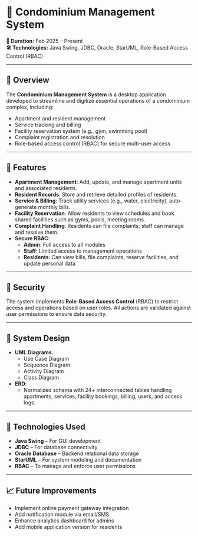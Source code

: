 # 🏢 Condominium Management System

**📅 Duration:** Feb 2025 – Present  
**🛠 Technologies:** Java Swing, JDBC, Oracle, StarUML, Role-Based Access Control (RBAC)

---

## 📌 Overview

The **Condominium Management System** is a desktop application developed to streamline and digitize essential operations of a condominium complex, including:

- Apartment and resident management  
- Service tracking and billing  
- Facility reservation system (e.g., gym, swimming pool)  
- Complaint registration and resolution  
- Role-based access control (RBAC) for secure multi-user access

---

## 🚀 Features

- **Apartment Management**: Add, update, and manage apartment units and associated residents.
- **Resident Records**: Store and retrieve detailed profiles of residents.
- **Service & Billing**: Track utility services (e.g., water, electricity), auto-generate monthly bills.
- **Facility Reservation**: Allow residents to view schedules and book shared facilities such as gyms, pools, meeting rooms.
- **Complaint Handling**: Residents can file complaints; staff can manage and resolve them.
- **Secure RBAC**:
  - **Admin**: Full access to all modules
  - **Staff**: Limited access to management operations
  - **Residents**: Can view bills, file complaints, reserve facilities, and update personal data

---

## 🔐 Security

The system implements **Role-Based Access Control** (RBAC) to restrict access and operations based on user roles. All actions are validated against user permissions to ensure data security.

---

## 🧩 System Design

- **UML Diagrams**:
  - Use Case Diagram
  - Sequence Diagram
  - Activity Diagram
  - Class Diagram
- **ERD**:
  - Normalized schema with 24+ interconnected tables handling apartments, services, facility bookings, billing, users, and access logs.

---

## 📂 Technologies Used

- **Java Swing** – For GUI development  
- **JDBC** – For database connectivity  
- **Oracle Database** – Backend relational data storage  
- **StarUML** – For system modeling and documentation  
- **RBAC** – To manage and enforce user permissions

---

## 📈 Future Improvements

- Implement online payment gateway integration  
- Add notification module via email/SMS  
- Enhance analytics dashboard for admins  
- Add mobile application version for residents
